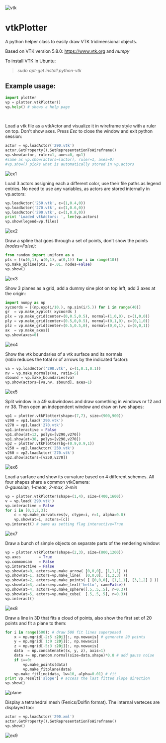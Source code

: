 ![vtk](https://www.vtk.org/wp-content/uploads/2015/03/vtk_logo-main1.png)
# vtkPlotter
A python helper class to easily draw VTK tridimensional objects.

Based on VTK version 5.8.0: https://www.vtk.org and *numpy*

To install VTK in Ubuntu:
>*sudo apt-get install python-vtk*

## Example usage:
```python
import plotter
vp = plotter.vtkPlotter()
vp.help() # shows a help page
```
<br />

Load a vtk file as a vtkActor and visualize it in wireframe style
with a ruler on top. Don't show axes. 
Press *Esc* to close the window and exit python session:
```python
actor = vp.loadActor('290.vtk')
actor.GetProperty().SetRepresentationToWireframe()
vp.show(actor, ruler=1, axes=0, q=1)
#same as vp.show(actors=[actor], ruler=1, axes=0)
#vp.show() picks what is automatically stored in vp.actors
```
![ex1](https://user-images.githubusercontent.com/32848391/32666968-908d1bf6-c639-11e7-9201-46572a2349c2.png)
<br />

Load 3 actors assigning each a different color, use their file paths as legend entries.
No need to use any variables, as actors are stored internally in vp.actors:
```python
vp.loadActor('250.vtk', c=(1,0.4,0))
vp.loadActor('270.vtk', c=(1,0.6,0))
vp.loadActor('290.vtk', c=(1,0.8,0))
print 'Loaded vtkActors: ', len(vp.actors)
vp.show(legend=vp.files)
```
![ex2](https://user-images.githubusercontent.com/32848391/32666969-90a7dc48-c639-11e7-8795-b139166f0504.png)
<br />

Draw a spline that goes through a set of points, don't show the points *(nodes=False)*:
```python
from random import uniform as u
pts = [(u(0,1), u(0,1), u(0,1)) for i in range(10)]
vp.make_spline(pts, s=.01, nodes=False)
vp.show()
```
![ex3](https://user-images.githubusercontent.com/32848391/32666970-90c1b38e-c639-11e7-92dd-336f2aa2a2cf.png)
<br />


Show 3 planes as a grid, add a dummy sine plot on top left, 
add 3 axes at the origin:
```python
import numpy as np
xycoords = [(np.exp(i/10.), np.sin(i/5.)) for i in range(40)]
gr  = vp.make_xyplot( xycoords )
plx = vp.make_grid(center=(0,0.5,0.5), normal=(1,0,0), c=(1,0,0))
ply = vp.make_grid(center=(0.5,0,0.5), normal=(0,1,0), c=(0,1,0))
plz = vp.make_grid(center=(0.5,0.5,0), normal=(0,0,1), c=(0,0,1))
ax  = vp.make_axes()
vp.show(axes=0)
```
![ex4](https://user-images.githubusercontent.com/32848391/32666971-90dac112-c639-11e7-96ef-ec41bdf3b7e5.png)
<br />

Show the vtk boundaries of a vtk surface and its normals<br />
(*ratio* reduces the total nr of arrows by the indicated factor):
```python
va = vp.loadActor('290.vtk', c=(1,0.1,0.1))
nv = vp.make_normals(va, ratio=5)
sbound = vp.make_boundaries(va)
vp.show(actors=[va,nv, sbound], axes=1)
```
![ex5](https://user-images.githubusercontent.com/32848391/32666972-90f46a5e-c639-11e7-93c3-e105322ff481.png)
<br />


Split window in a 49 subwindows and draw something in 
windows nr 12 and nr 38. Then open an independent window and draw on two shapes:
```python
vp1 = plotter.vtkPlotter(shape=(7,7), size=(900,900))
v290 = vp1.load('290.vtk')
v270 = vp1.load('270.vtk')
vp1.interactive = False
vp1.show(at=12, polys=[v290,v270])
vp1.show(at=38, polys=[v290,v270]) 
vp2 = plotter.vtkPlotter(bg=(0.9,0.9,1))
v250 = vp2.loadActor('250.vtk')
v260 = vp2.loadActor('270.vtk')
vp2.show(actors=[v250,v270])
```
![ex6](https://user-images.githubusercontent.com/32848391/32666973-910d6dc4-c639-11e7-9645-e19ffdfff3d1.png)
<br />


Load a surface and show its curvature based on 4 different schemes. All four shapes 
share a common vtkCamera:<br />
*0-gaussian, 1-mean, 2-max, 3-min*
```python
vp = plotter.vtkPlotter(shape=(1,4), size=(400,1600))
v = vp.load('290.vtk')
vp.interactive = False
for i in [0,1,2,3]: 
    c = vp.make_curvatures(v, ctype=i, r=1, alpha=0.8)
    vp.show(at=i, actors=[c])
vp.interact() # same as setting flag interactive=True
```
![ex7](https://user-images.githubusercontent.com/32848391/32666974-912de586-c639-11e7-880a-2b377cde3615.png)
<br />


Draw a bunch of simple objects on separate parts of the rendering window:
```python
vp = plotter.vtkPlotter(shape=(2,3), size=(800,1200))
vp.axes        = True
vp.commoncam   = False
vp.interactive = False
vp.show(at=0, actors=vp.make_arrow( [0,0,0], [1,1,1] ))
vp.show(at=1, actors=vp.make_line(  [0,0,0], [1,2,3] ))
vp.show(at=2, actors=vp.make_points( [ [0,0,0], [1,1,1], [3,1,2] ] ))
vp.show(at=3, actors=vp.make_text('hello', cam=False))
vp.show(at=4, actors=vp.make_sphere([.5,.5,.5], r=0.3))
vp.show(at=5, actors=vp.make_cube(  [.5,.5,.5], r=0.3))
vp.interact()
```
![ex8](https://user-images.githubusercontent.com/32848391/32666975-91690102-c639-11e7-8f7b-ad07bd6019da.png)
<br />


Draw a line in 3D that fits a cloud of points,
also show the first set of 20 points and fit a plane to them:
```python
for i in range(500): # draw 500 fit lines superposed
    x = np.mgrid[-2:5 :20j][:, np.newaxis] # generate 20 points
    y = np.mgrid[ 1:9 :20j][:, np.newaxis]
    z = np.mgrid[-5:3 :20j][:, np.newaxis]
    data  = np.concatenate((x, y, z), axis=1)
    data += np.random.normal(size=data.shape)*0.8 # add gauss noise
    if i==0: 
        vp.make_points(data)
        vp.make_fitplane(data)
    vp.make_fitline(data, lw=10, alpha=0.01) # fit
print vp.result['slope'] # access the last fitted slope direction
vp.show()
```
![plane](https://user-images.githubusercontent.com/32848391/32667173-3ad163ec-c63a-11e7-8b3d-4a8ba047eae9.png)
<br />


Display a tetrahedral mesh (Fenics/Dolfin format). The internal verteces are displayed too:
```python
actor = vp.loadActor('290.xml')
actor.GetProperty().SetRepresentationToWireframe()
vp.show()        
```
![ex9](https://user-images.githubusercontent.com/32848391/32666976-918480bc-c639-11e7-9749-4fd0b71523ad.png)
<br />







